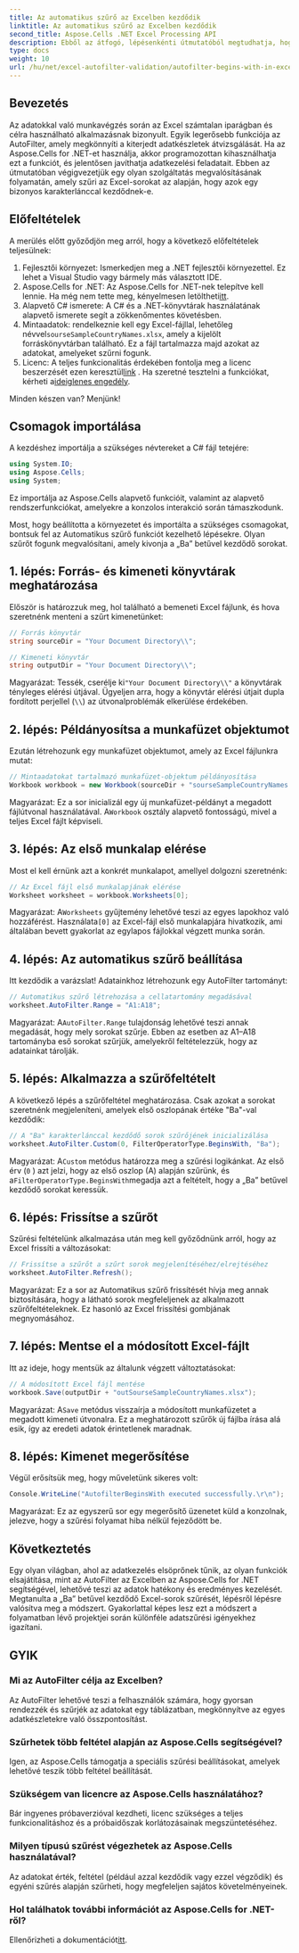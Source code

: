 ```yaml
---
title: Az automatikus szűrő az Excelben kezdődik
linktitle: Az automatikus szűrő az Excelben kezdődik
second_title: Aspose.Cells .NET Excel Processing API
description: Ebből az átfogó, lépésenkénti útmutatóból megtudhatja, hogyan szűrheti meg könnyedén az Excel sorait az Aspose.Cells segítségével a .NET-ben.
type: docs
weight: 10
url: /hu/net/excel-autofilter-validation/autofilter-begins-with-in-excel/
---
```

## Bevezetés

Az adatokkal való munkavégzés során az Excel számtalan iparágban és célra használható alkalmazásnak bizonyult. Egyik legerősebb funkciója az AutoFilter, amely megkönnyíti a kiterjedt adatkészletek átvizsgálását. Ha az Aspose.Cells for .NET-et használja, akkor programozottan kihasználhatja ezt a funkciót, és jelentősen javíthatja adatkezelési feladatait. Ebben az útmutatóban végigvezetjük egy olyan szolgáltatás megvalósításának folyamatán, amely szűri az Excel-sorokat az alapján, hogy azok egy bizonyos karakterlánccal kezdődnek-e.

## Előfeltételek

A merülés előtt győződjön meg arról, hogy a következő előfeltételek teljesülnek:

1. Fejlesztői környezet: Ismerkedjen meg a .NET fejlesztői környezettel. Ez lehet a Visual Studio vagy bármely más választott IDE.
2.  Aspose.Cells for .NET: Az Aspose.Cells for .NET-nek telepítve kell lennie. Ha még nem tette meg, kényelmesen letöltheti[itt](https://releases.aspose.com/cells/net/).
3. Alapvető C# ismerete: A C# és a .NET-könyvtárak használatának alapvető ismerete segít a zökkenőmentes követésben.
4.  Mintaadatok: rendelkeznie kell egy Excel-fájllal, lehetőleg névvel`sourseSampleCountryNames.xlsx`, amely a kijelölt forráskönyvtárban található. Ez a fájl tartalmazza majd azokat az adatokat, amelyeket szűrni fogunk.
5.  Licenc: A teljes funkcionalitás érdekében fontolja meg a licenc beszerzését ezen keresztül[link](https://purchase.aspose.com/buy) . Ha szeretné tesztelni a funkciókat, kérheti a[ideiglenes engedély](https://purchase.aspose.com/temporary-license/).

Minden készen van? Menjünk!

## Csomagok importálása

A kezdéshez importálja a szükséges névtereket a C# fájl tetejére:

```csharp
using System.IO;
using Aspose.Cells;
using System;
```

Ez importálja az Aspose.Cells alapvető funkcióit, valamint az alapvető rendszerfunkciókat, amelyekre a konzolos interakció során támaszkodunk.

Most, hogy beállította a környezetet és importálta a szükséges csomagokat, bontsuk fel az Automatikus szűrő funkciót kezelhető lépésekre. Olyan szűrőt fogunk megvalósítani, amely kivonja a „Ba” betűvel kezdődő sorokat.

## 1. lépés: Forrás- és kimeneti könyvtárak meghatározása

Először is határozzuk meg, hol található a bemeneti Excel fájlunk, és hova szeretnénk menteni a szűrt kimenetünket:

```csharp
// Forrás könyvtár
string sourceDir = "Your Document Directory\\";

// Kimeneti könyvtár
string outputDir = "Your Document Directory\\";
```

 Magyarázat: Tessék, cserélje ki`"Your Document Directory\\"` a könyvtárak tényleges elérési útjával. Ügyeljen arra, hogy a könyvtár elérési útjait dupla fordított perjellel (`\\`) az útvonalproblémák elkerülése érdekében.

## 2. lépés: Példányosítsa a munkafüzet objektumot

Ezután létrehozunk egy munkafüzet objektumot, amely az Excel fájlunkra mutat:

```csharp
// Mintaadatokat tartalmazó munkafüzet-objektum példányosítása
Workbook workbook = new Workbook(sourceDir + "sourseSampleCountryNames.xlsx");
```

 Magyarázat: Ez a sor inicializál egy új munkafüzet-példányt a megadott fájlútvonal használatával. A`Workbook` osztály alapvető fontosságú, mivel a teljes Excel fájlt képviseli.

## 3. lépés: Az első munkalap elérése

Most el kell érnünk azt a konkrét munkalapot, amellyel dolgozni szeretnénk:

```csharp
// Az Excel fájl első munkalapjának elérése
Worksheet worksheet = workbook.Worksheets[0];
```

Magyarázat: A`Worksheets` gyűjtemény lehetővé teszi az egyes lapokhoz való hozzáférést. Használata`[0]` az Excel-fájl első munkalapjára hivatkozik, ami általában bevett gyakorlat az egylapos fájlokkal végzett munka során.

## 4. lépés: Az automatikus szűrő beállítása

Itt kezdődik a varázslat! Adatainkhoz létrehozunk egy AutoFilter tartományt:

```csharp
// Automatikus szűrő létrehozása a cellatartomány megadásával
worksheet.AutoFilter.Range = "A1:A18";
```

Magyarázat: A`AutoFilter.Range` tulajdonság lehetővé teszi annak megadását, hogy mely sorokat szűrje. Ebben az esetben az A1–A18 tartományba eső sorokat szűrjük, amelyekről feltételezzük, hogy az adatainkat tárolják.

## 5. lépés: Alkalmazza a szűrőfeltételt

A következő lépés a szűrőfeltétel meghatározása. Csak azokat a sorokat szeretnénk megjeleníteni, amelyek első oszlopának értéke "Ba"-val kezdődik:

```csharp
// A "Ba" karakterlánccal kezdődő sorok szűrőjének inicializálása
worksheet.AutoFilter.Custom(0, FilterOperatorType.BeginsWith, "Ba");
```

Magyarázat: A`Custom` metódus határozza meg a szűrési logikánkat. Az első érv (`0` ) azt jelzi, hogy az első oszlop (A) alapján szűrünk, és a`FilterOperatorType.BeginsWith`megadja azt a feltételt, hogy a „Ba” betűvel kezdődő sorokat keressük.

## 6. lépés: Frissítse a szűrőt

Szűrési feltételünk alkalmazása után meg kell győződnünk arról, hogy az Excel frissíti a változásokat:

```csharp
// Frissítse a szűrőt a szűrt sorok megjelenítéséhez/elrejtéséhez
worksheet.AutoFilter.Refresh();
```

Magyarázat: Ez a sor az Automatikus szűrő frissítését hívja meg annak biztosítására, hogy a látható sorok megfeleljenek az alkalmazott szűrőfeltételeknek. Ez hasonló az Excel frissítési gombjának megnyomásához.

## 7. lépés: Mentse el a módosított Excel-fájlt

Itt az ideje, hogy mentsük az általunk végzett változtatásokat:

```csharp
// A módosított Excel fájl mentése
workbook.Save(outputDir + "outSourseSampleCountryNames.xlsx");
```

Magyarázat: A`Save` metódus visszaírja a módosított munkafüzetet a megadott kimeneti útvonalra. Ez a meghatározott szűrők új fájlba írása alá esik, így az eredeti adatok érintetlenek maradnak.

## 8. lépés: Kimenet megerősítése

Végül erősítsük meg, hogy műveletünk sikeres volt:

```csharp
Console.WriteLine("AutofilterBeginsWith executed successfully.\r\n");
```

Magyarázat: Ez az egyszerű sor egy megerősítő üzenetet küld a konzolnak, jelezve, hogy a szűrési folyamat hiba nélkül fejeződött be.

## Következtetés

Egy olyan világban, ahol az adatkezelés elsöprőnek tűnik, az olyan funkciók elsajátítása, mint az AutoFilter az Excelben az Aspose.Cells for .NET segítségével, lehetővé teszi az adatok hatékony és eredményes kezelését. Megtanulta a „Ba” betűvel kezdődő Excel-sorok szűrését, lépésről lépésre valósítva meg a módszert. Gyakorlattal képes lesz ezt a módszert a folyamatban lévő projektjei során különféle adatszűrési igényekhez igazítani.

## GYIK

### Mi az AutoFilter célja az Excelben?  
Az AutoFilter lehetővé teszi a felhasználók számára, hogy gyorsan rendezzék és szűrjék az adatokat egy táblázatban, megkönnyítve az egyes adatkészletekre való összpontosítást.

### Szűrhetek több feltétel alapján az Aspose.Cells segítségével?  
Igen, az Aspose.Cells támogatja a speciális szűrési beállításokat, amelyek lehetővé teszik több feltétel beállítását.

### Szükségem van licencre az Aspose.Cells használatához?  
Bár ingyenes próbaverzióval kezdheti, licenc szükséges a teljes funkcionalitáshoz és a próbaidőszak korlátozásainak megszüntetéséhez.

### Milyen típusú szűrést végezhetek az Aspose.Cells használatával?  
Az adatokat érték, feltétel (például azzal kezdődik vagy ezzel végződik) és egyéni szűrés alapján szűrheti, hogy megfeleljen sajátos követelményeinek.

### Hol találhatok további információt az Aspose.Cells for .NET-ről?  
 Ellenőrizheti a dokumentációt[itt](https://reference.aspose.com/cells/net/).